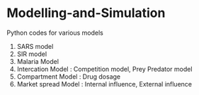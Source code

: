 # Modelling-and-Simulation
Python codes for various models
1. SARS model
2. SIR model
3. Malaria Model
4. Intercation Model : Competition model, Prey Predator model
5. Compartment Model : Drug dosage
6. Market spread Model : Internal influence, External influence
